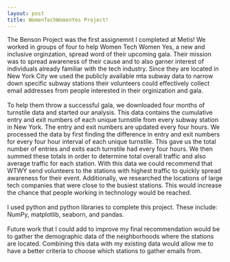 ```yaml
---
layout: post
title: WomenTechWomenYes Project!
---
```

The Benson Project was the first assignemnt I completed at Metis! We worked in groups of four to help Women Tech Women Yes, a new and inclusive orginzation, spread word of their upcoming gala. Their mission was to spread awareness of their cause and to also garner interest of individuals already familiar with the tech industry. Since they are located in New York City we used the publicly available mta subway data to narrow down specific subway stations their volunteers could effectively collect email addresses from people interested in their orginization and gala.  <br/><br/>
To help them throw a successful gala, we downloaded four months of turnstile data and started our analysis. This data contains the cumulative entry and exit numbers of each unique turnstile from every subway station in New York. The entry and exit numbers are updated every four hours. We processed the data by first finding the difference in entry and exit numbers for every four hour interval of each unique turnstile. This gave us the total number of entries and exits each turnstile had every four hours. We then summed these totals in order to determine total overall traffic and also average traffic for each station. With this data we could recommend that WTWY send volunteers to the stations with highest traffic to quickly spread awareness for their event. Additionally, we researched the locations of large tech companies that were close to the busiest stations. This would increase the chance that people working in technology would be reached. <br/><br/>
I used python and python libraries to complete this project. These include: NumPy, matplotlib, seaborn, and pandas.<br/><br/>
Future work that I could add to improve my final recommendation would be to gather the demographic data of the neighborhoods where the stations are located. Combining this data with my existing data would allow me to have a better criteria to choose which stations to gather emails from.



